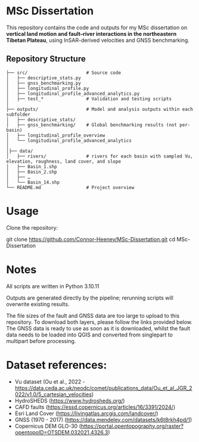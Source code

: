 # MSc Dissertation  

This repository contains the code and outputs for my MSc dissertation on **vertical land motion and fault–river interactions in the northeastern Tibetan Plateau**, using InSAR-derived velocities and GNSS benchmarking.  

## Repository Structure  

```plaintext
├── src/                      # Source code
│   ├── descriptive_stats.py
│   ├── gnss_benchmarking.py
│   ├── longitudinal_profile.py
│   ├── longitudinal_profile_advanced_analytics.py
│   ├── test_*                # Validation and testing scripts
│
├── outputs/                  # Model and analysis outputs within each subfolder
│   ├── descriptive_stats/              
│   ├── gnss_benchmarking/    # Global benchmarking results (not per-basin)
│   ├── longitudinal_profile_overview
│   └── longitudinal_profile_advanced_analytics
│
│├── data/
│   ├── rivers/               # rivers for each basin with sampled Vu, elevation, roughness, land cover, and slope              
│   ├── Basin_1.shp         
│   ├── Basin_2.shp
│   ├── …  
│   └── Basin_14.shp
└── README.md                 # Project overview

```

# Usage

Clone the repository:

git clone https://github.com/Connor-Heeney/MSc-Dissertation.git
cd MSc-Dissertation


# Notes

All scripts are written in Python 3.10.11

Outputs are generated directly by the pipeline; rerunning scripts will overwrite existing results.

The file sizes of the fault and GNSS data are too large to upload to this repository. To download both layers, please follow the links provided below. The GNSS data is ready to use as soon as it is downloaded, whilst the fault data needs to be loaded into QGIS and converted from singlepart to multipart before processing. 

# Dataset references: 

- Vu dataset (Ou et al., 2022 - https://data.ceda.ac.uk/neodc/comet/publications_data/Ou_et_al_JGR_2022/v1.0/5_cartesian_velocities)
- HydroSHEDS (https://www.hydrosheds.org/)
- CAFD faults (https://essd.copernicus.org/articles/16/3391/2024/)
- Esri Land Cover (https://livingatlas.arcgis.com/landcover/)
- GNSS (1970 - 2017) (https://data.mendeley.com/datasets/k6t8rkh4pd/1)
- Copernicus DEM GLO-30 (https://portal.opentopography.org/raster?opentopoID=OTSDEM.032021.4326.3)
